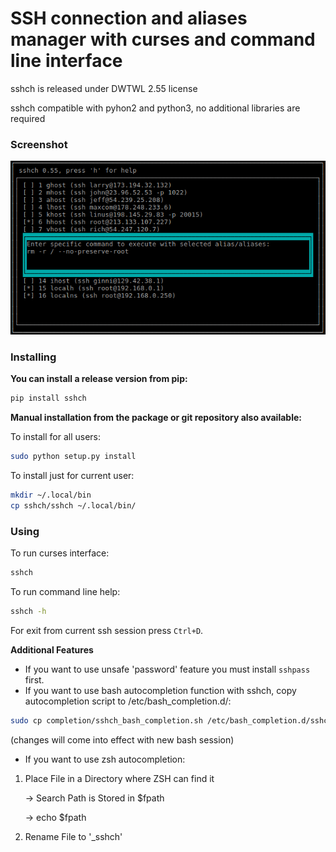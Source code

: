 SSH connection and aliases manager with curses and command line interface
======
sshch is released under DWTWL 2.55 license

sshch compatible with pyhon2 and python3, no additional libraries are required
### Screenshot
![sshch](https://raw.githubusercontent.com/zlaxy/sshch/master/sshch_screenshot.png)
### Installing
**You can install a release version from pip:**
```bash
pip install sshch
```
**Manual installation from the package or git repository also available:**

To install for all users:
```bash
sudo python setup.py install
```
To install just for current user:
```bash
mkdir ~/.local/bin
cp sshch/sshch ~/.local/bin/
```
### Using
To run curses interface:
```bash
sshch
```
To run command line help:
```bash
sshch -h
```
For exit from current ssh session press `Ctrl+D`.

**Additional Features**
- If you want to use unsafe 'password' feature you must install `sshpass` first.
- If you want to use bash autocompletion function with sshch, copy autocompletion script to /etc/bash_completion.d/:
```bash
sudo cp completion/sshch_bash_completion.sh /etc/bash_completion.d/sshch
```
(changes will come into effect with new bash session)
- If you want to use zsh autocompletion:
1) Place File in a Directory where ZSH can find it

     -> Search Path is Stored in $fpath

     -> echo $fpath
2) Rename File to '_sshch'
